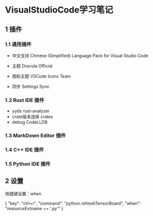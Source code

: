 # VisualStudioCode学习笔记

## 1 插件

### 1.1 通用插件

* 中文支持  Chinese (Simplified) Language Pack for Visual Studio Code

* 主题  Dracula Official

* 图标主题 VSCode Icons Team

* 同步  Settings Sync


### 1.2 Rust IDE 插件

* yyds  rust-analyzer
* crate版本选择  crates
* debug  CodeLLDB


### 1.3 MarkDown Editor 插件




### 1.4 C++ IDE 插件




### 1.5 Python IDE 插件


## 2 设置

快捷键设置：when

{
  "key": "ctrl+r",
  "command": "python.refreshTensorBoard",
  "when": "resourceExtname == '.py'"
}
